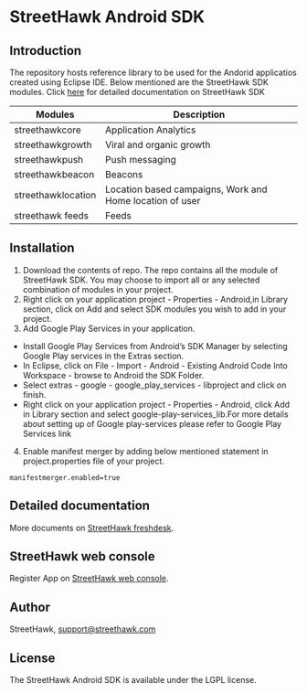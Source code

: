 # StreetHawk Android SDK

## Introduction
The repository hosts reference library to be used for the Andorid applicatios created using Eclipse IDE. Below mentioned are the StreetHawk SDK modules. Click [here](https://streethawk.freshdesk.com/support/solutions/folders/5000273033) for detailed documentation on StreetHawk SDK

| Modules             | Description                                                                                                                  |
|----------------------|------------------------------------------------------------------------------------------------------------------------------|
| streethawkcore               |Application Analytics |
| streethawkgrowth                | Viral and organic growth|
| streethawkpush                | Push messaging|
| streethawkbeacon              | Beacons|
| streethawklocation                 |Location based campaigns, Work and Home location of user|
| streethawk feeds              | Feeds|
                            
## Installation

1. Download the contents of repo. The repo contains all the module of StreetHawk SDK. You may choose to import all or any selected combination of modules in your project.
2. Right click on your application project - Properties - Android,in Library section, click on Add and select SDK modules you wish to add in your project.
3. Add Google Play Services in your application.
* Install Google Play Services from Android’s SDK Manager by selecting Google Play services in the Extras section.
* In Eclipse, click on File - Import - Android - Existing Android Code Into Workspace - browse to Android the SDK Folder.
* Select extras - google - google_play_services - libproject and click on finish.
* Right click on your application project - Properties - Android, click Add in Library section and select google-play-services_lib.For more details about setting up of Google play-services please refer to Google Play Services link
4. Enable manifest merger by adding below mentioned statement in project.properties file of your project.
```
manifestmerger.enabled=true
```
## Detailed documentation
More documents on [StreetHawk freshdesk](https://streethawk.freshdesk.com/helpdesk). 
## StreetHawk web console
Register App on [StreetHawk web console](https://console.streethawk.com). 
## Author

StreetHawk, support@streethawk.com

## License

The StreetHawk Android SDK is available under the LGPL license.
